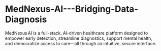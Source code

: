 # MedNexus-AI---Bridging-Data-Diagnosis
MedNexus AI is a full-stack, AI-driven healthcare platform designed to empower early detection, streamline diagnostics, support mental health, and democratize access to care—all through an intuitive, secure interface.
